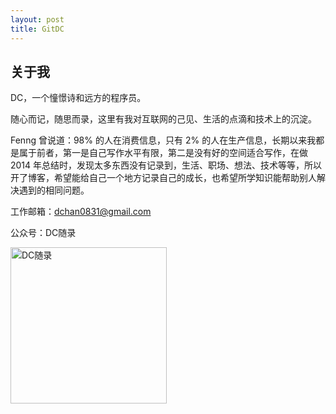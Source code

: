 ```yaml
---
layout: post
title: GitDC
---
```


## 关于我

DC，一个憧憬诗和远方的程序员。

随心而记，随思而录，这里有我对互联网的己见、生活的点滴和技术上的沉淀。

Fenng 曾说道：98% 的人在消费信息，只有 2% 的人在生产信息，长期以来我都是属于前者，第一是自己写作水平有限，第二是没有好的空间适合写作，在做 2014 年总结时，发现太多东西没有记录到，生活、职场、想法、技术等等，所以开了博客，希望能给自己一个地方记录自己的成长，也希望所学知识能帮助别人解决遇到的相同问题。

工作邮箱：<dchan0831@gmail.com>

公众号：DC随录 

<img src="http://img.gitdc.com/blog/2016/09/qrcode.jpg" alt="DC随录" style="width: 250px;"/>
